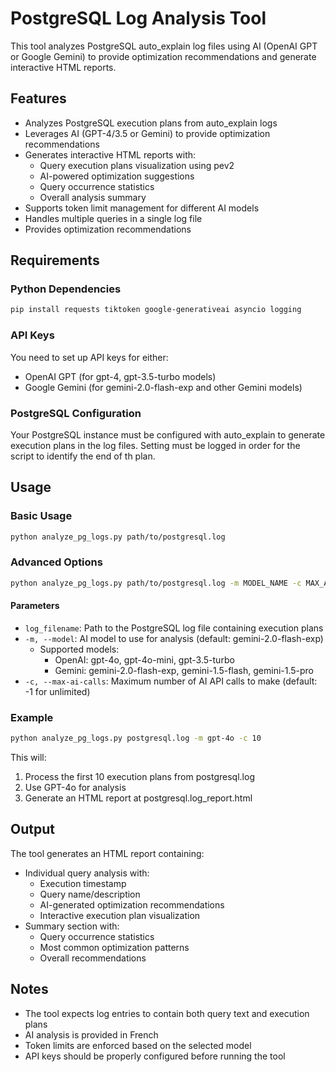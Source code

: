 # PostgreSQL Log Analysis Tool

This tool analyzes PostgreSQL auto_explain log files using AI (OpenAI GPT or Google Gemini) to provide optimization recommendations and generate interactive HTML reports.

## Features

- Analyzes PostgreSQL execution plans from auto_explain logs
- Leverages AI (GPT-4/3.5 or Gemini) to provide optimization recommendations
- Generates interactive HTML reports with:
    - Query execution plans visualization using pev2
    - AI-powered optimization suggestions
    - Query occurrence statistics
    - Overall analysis summary
- Supports token limit management for different AI models
- Handles multiple queries in a single log file
- Provides optimization recommendations

## Requirements

### Python Dependencies

```bash
pip install requests tiktoken google-generativeai asyncio logging
```

### API Keys

You need to set up API keys for either:
- OpenAI GPT (for gpt-4, gpt-3.5-turbo models)
- Google Gemini (for gemini-2.0-flash-exp and other Gemini models)

### PostgreSQL Configuration

Your PostgreSQL instance must be configured with auto_explain to generate execution plans in the log files.
Setting must be logged in order for the script to identify the end of th plan.

## Usage

### Basic Usage

```bash
python analyze_pg_logs.py path/to/postgresql.log
```

### Advanced Options

```bash
python analyze_pg_logs.py path/to/postgresql.log -m MODEL_NAME -c MAX_AI_CALLS
```

#### Parameters

- `log_filename`: Path to the PostgreSQL log file containing execution plans
- `-m, --model`: AI model to use for analysis (default: gemini-2.0-flash-exp)
    - Supported models:
        - OpenAI: gpt-4o, gpt-4o-mini, gpt-3.5-turbo
        - Gemini: gemini-2.0-flash-exp, gemini-1.5-flash, gemini-1.5-pro
- `-c, --max-ai-calls`: Maximum number of AI API calls to make (default: -1 for unlimited)

### Example

```bash
python analyze_pg_logs.py postgresql.log -m gpt-4o -c 10
```

This will:
1. Process the first 10 execution plans from postgresql.log
2. Use GPT-4o for analysis
3. Generate an HTML report at postgresql.log_report.html

## Output

The tool generates an HTML report containing:
- Individual query analysis with:
    - Execution timestamp
    - Query name/description
    - AI-generated optimization recommendations
    - Interactive execution plan visualization
- Summary section with:
    - Query occurrence statistics
    - Most common optimization patterns
    - Overall recommendations

## Notes

- The tool expects log entries to contain both query text and execution plans
- AI analysis is provided in French
- Token limits are enforced based on the selected model
- API keys should be properly configured before running the tool